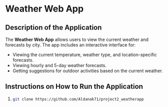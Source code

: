 # Weather Web App

## Description of the Application
The **Weather Web App** allows users to view the current weather and forecasts by city. The app includes an interactive interface for:
- Viewing the current temperature, weather type, and location-specific forecasts.
- Viewing hourly and 5-day weather forecasts.
- Getting suggestions for outdoor activities based on the current weather.

## Instructions on How to Run the Application

1. 
   ```bash
   git clone https://github.com/Aldanak71/project2_weatherapp
